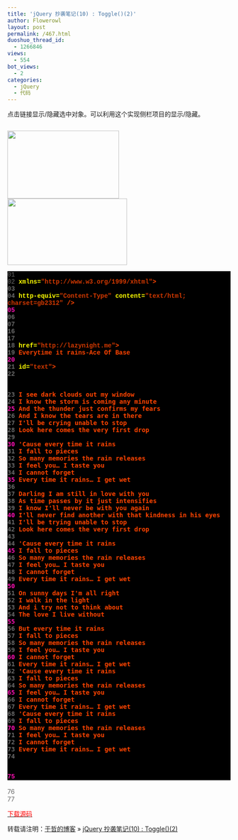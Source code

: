 ```yaml
---
title: 'jQuery 抄袭笔记(10) : Toggle()(2)'
author: Flowerowl
layout: post
permalink: /467.html
duoshuo_thread_id:
  - 1266846
views:
  - 554
bot_views:
  - 2
categories:
  - jQuery
  - 代码
---
```

  
点击链接显示/隐藏选中对象。可以利用这个实现侧栏项目的显示/隐藏。

<pre></pre>

<img class="size-full wp-image-469 aligncenter" title="Lazynight | 夜阑" src="http://lazynight.me/wp-content/uploads/2011/10/20111013131813.jpg" alt="" width="252" height="153" /><img class="size-full wp-image-473 aligncenter" title="Lazynight | 夜阑" src="http://lazynight.me/wp-content/uploads/2011/10/20111013133552.jpg" alt="" width="270" height="150" />

<div style="background:#fdfdfd;color:black;">
</div>

<div class="source" style="font-family: '[object HTMLOptionElement]', Consolas, 'Lucida Console', 'Courier New'; color: rgb(192, 192, 192); background-color: rgb(0, 0, 0); ">
  <span style="color: rgb(105, 105, 105); ">01</span> <span style="color: rgb(255, 255, 255); "><!DOCTYPE html PUBLIC "-//W3C//DTD XHTML 1.0 Transitional//EN" &#8220;http://www.w3.org/TR/xhtml1/DTD/xhtml1-transitional.dtd&#8221;></span><br /><span style="color: rgb(105, 105, 105); ">02</span> <span style="color: rgb(255, 68, 0); font-weight: bold; "><html</span> <span style="color: rgb(255, 255, 0); ">xmlns=</span><span style="color: rgb(209, 56, 0); ">"http://www.w3.org/1999/xhtml"</span><span style="color: rgb(255, 68, 0); font-weight: bold; ">></span><br /><span style="color: rgb(105, 105, 105); ">03</span> <span style="color: rgb(255, 68, 0); font-weight: bold; "><head></span><br /><span style="color: rgb(105, 105, 105); ">04</span> <span style="color: rgb(255, 68, 0); font-weight: bold; "><meta</span> <span style="color: rgb(255, 255, 0); ">http-equiv=</span><span style="color: rgb(209, 56, 0); ">"Content-Type"</span> <span style="color: rgb(255, 255, 0); ">content=</span><span style="color: rgb(209, 56, 0); ">"text/html; charset=gb2312"</span> <span style="color: rgb(255, 68, 0); font-weight: bold; ">/></span><br /><span style="color: rgb(248, 16, 176); ">05</span> <span style="color: rgb(255, 68, 0); font-weight: bold; "><title></span>Hello Lazynight！<span style="color: rgb(255, 68, 0); font-weight: bold; "></title></span><br /><span style="color: rgb(105, 105, 105); ">06</span> <span style="color: rgb(255, 68, 0); font-weight: bold; "><script </span><span style="color: rgb(255, 255, 0); ">type=</span><span style="color: rgb(209, 56, 0); ">"text/javascript"</span> <span style="color: rgb(255, 255, 0); ">src=</span><span style="color: rgb(209, 56, 0); ">"jquery-1.1.3.pack.js"</span><span style="color: rgb(255, 68, 0); font-weight: bold; ">></script></span><br /><span style="color: rgb(105, 105, 105); ">07</span> <span style="color: rgb(255, 68, 0); font-weight: bold; "><script </span><span style="color: rgb(255, 255, 0); ">type=</span><span style="color: rgb(209, 56, 0); ">"text/javascript"</span><span style="color: rgb(255, 68, 0); font-weight: bold; ">></span><br /><span style="color: rgb(105, 105, 105); ">08</span> <span style="color: rgb(192, 192, 192); ">$</span>(<span style="color: rgb(192, 192, 192); ">document</span><span style="color: rgb(192, 192, 192); ">).</span><span style="color: rgb(192, 192, 192); ">ready</span>(<span style="color: rgb(255, 68, 0); font-weight: bold; ">function</span><span style="color: rgb(192, 192, 192); ">(){</span><br /><span style="color: rgb(105, 105, 105); ">09</span> &nbsp;&nbsp;&nbsp; <span style="color: rgb(192, 192, 192); ">$</span>(<span style="color: rgb(209, 56, 0); ">"a"</span><span style="color: rgb(192, 192, 192); ">).</span><span style="color: rgb(192, 192, 192); ">toggle</span>(<span style="color: rgb(255, 68, 0); font-weight: bold; ">function</span><span style="color: rgb(192, 192, 192); ">(){</span><br /><span style="color: rgb(248, 16, 176); ">10</span> &nbsp;&nbsp;&nbsp;&nbsp;&nbsp;&nbsp;&nbsp; <span style="color: rgb(192, 192, 192); ">$</span>(<span style="color: rgb(209, 56, 0); ">"#text"</span><span style="color: rgb(192, 192, 192); ">).</span><span style="color: rgb(192, 192, 192); ">hide</span>(<span style="color: rgb(209, 56, 0); ">'slow'</span><span style="color: rgb(192, 192, 192); ">);},</span><br /><span style="color: rgb(105, 105, 105); ">11</span> &nbsp;&nbsp;&nbsp;&nbsp;&nbsp;&nbsp;&nbsp; <span style="color: rgb(255, 68, 0); font-weight: bold; ">function</span><span style="color: rgb(192, 192, 192); ">(){</span><br /><span style="color: rgb(105, 105, 105); ">12</span> &nbsp;&nbsp;&nbsp;&nbsp;&nbsp;&nbsp;&nbsp; <span style="color: rgb(192, 192, 192); ">$</span>(<span style="color: rgb(209, 56, 0); ">"#text"</span><span style="color: rgb(192, 192, 192); ">).</span><span style="color: rgb(192, 192, 192); ">show</span>(<span style="color: rgb(209, 56, 0); ">'fast'</span>);<br /><span style="color: rgb(105, 105, 105); ">13</span> &nbsp;&nbsp;&nbsp; <span style="color: rgb(192, 192, 192); ">});</span><br /><span style="color: rgb(105, 105, 105); ">14</span> <span style="color: rgb(192, 192, 192); ">});</span><br /><span style="color: rgb(248, 16, 176); ">15</span> <span style="color: rgb(255, 68, 0); font-weight: bold; "></script></span><br /><span style="color: rgb(105, 105, 105); ">16</span> <span style="color: rgb(255, 68, 0); font-weight: bold; "></head></span><br /><span style="color: rgb(105, 105, 105); ">17</span> <span style="color: rgb(255, 68, 0); font-weight: bold; "><body></span><br /><span style="color: rgb(105, 105, 105); ">18</span> <span style="color: rgb(255, 68, 0); font-weight: bold; "><a</span> <span style="color: rgb(255, 255, 0); ">href=</span><span style="color: rgb(209, 56, 0); ">"http://lazynight.me"</span><span style="color: rgb(255, 68, 0); font-weight: bold; ">></span><br /><span style="color: rgb(105, 105, 105); ">19</span> Everytime it rains-Ace Of Base<br /><span style="color: rgb(248, 16, 176); ">20</span> <span style="color: rgb(255, 68, 0); font-weight: bold; "></a></span><br /><span style="color: rgb(105, 105, 105); ">21</span> <span style="color: rgb(255, 68, 0); font-weight: bold; "><div</span> <span style="color: rgb(255, 255, 0); ">id=</span><span style="color: rgb(209, 56, 0); ">"text"</span><span style="color: rgb(255, 68, 0); font-weight: bold; ">></span><br /><span style="color: rgb(105, 105, 105); ">22</span> <span style="color: rgb(255, 68, 0); font-weight: bold; "><pre></span><br /><span style="color: rgb(105, 105, 105); ">23</span> I see dark clouds out my window<br /><span style="color: rgb(105, 105, 105); ">24</span> I know the storm is coming any minute<br /><span style="color: rgb(248, 16, 176); ">25</span> And the thunder just confirms my fears<br /><span style="color: rgb(105, 105, 105); ">26</span> And I know the tears are in there<br /><span style="color: rgb(105, 105, 105); ">27</span> I'll be crying unable to stop<br /><span style="color: rgb(105, 105, 105); ">28</span> Look here comes the very first drop <br /><span style="color: rgb(105, 105, 105); ">29</span> <br /><span style="color: rgb(248, 16, 176); ">30</span> 'Cause every time it rains<br /><span style="color: rgb(105, 105, 105); ">31</span> I fall to pieces<br /><span style="color: rgb(105, 105, 105); ">32</span> So many memories the rain releases<br /><span style="color: rgb(105, 105, 105); ">33</span> I feel you&#8230; I taste you<br /><span style="color: rgb(105, 105, 105); ">34</span> I cannot forget<br /><span style="color: rgb(248, 16, 176); ">35</span> Every time it rains&#8230; I get wet <br /><span style="color: rgb(105, 105, 105); ">36</span> <br /><span style="color: rgb(105, 105, 105); ">37</span> Darling I am still in love with you<br /><span style="color: rgb(105, 105, 105); ">38</span> As time passes by it just intensifies<br /><span style="color: rgb(105, 105, 105); ">39</span> I know I'll never be with you again<br /><span style="color: rgb(248, 16, 176); ">40</span> I'll never find another with that kindness in his eyes<br /><span style="color: rgb(105, 105, 105); ">41</span> I'll be trying unable to stop<br /><span style="color: rgb(105, 105, 105); ">42</span> Look here comes the very first drop <br /><span style="color: rgb(105, 105, 105); ">43</span> <br /><span style="color: rgb(105, 105, 105); ">44</span> 'Cause every time it rains<br /><span style="color: rgb(248, 16, 176); ">45</span> I fall to pieces<br /><span style="color: rgb(105, 105, 105); ">46</span> So many memories the rain releases<br /><span style="color: rgb(105, 105, 105); ">47</span> I feel you&#8230; I taste you<br /><span style="color: rgb(105, 105, 105); ">48</span> I cannot forget<br /><span style="color: rgb(105, 105, 105); ">49</span> Every time it rains&#8230; I get wet <br /><span style="color: rgb(248, 16, 176); ">50</span> <br /><span style="color: rgb(105, 105, 105); ">51</span> On sunny days I'm all right<br /><span style="color: rgb(105, 105, 105); ">52</span> I walk in the light<br /><span style="color: rgb(105, 105, 105); ">53</span> And i try not to think about<br /><span style="color: rgb(105, 105, 105); ">54</span> The love I live without <br /><span style="color: rgb(248, 16, 176); ">55</span> <br /><span style="color: rgb(105, 105, 105); ">56</span> But every time it rains<br /><span style="color: rgb(105, 105, 105); ">57</span> I fall to pieces<br /><span style="color: rgb(105, 105, 105); ">58</span> So many memories the rain releases<br /><span style="color: rgb(105, 105, 105); ">59</span> I feel you&#8230; I taste you<br /><span style="color: rgb(248, 16, 176); ">60</span> I cannot forget<br /><span style="color: rgb(105, 105, 105); ">61</span> Every time it rains&#8230; I get wet<br /><span style="color: rgb(105, 105, 105); ">62</span> 'Cause every time it rains<br /><span style="color: rgb(105, 105, 105); ">63</span> I fall to pieces<br /><span style="color: rgb(105, 105, 105); ">64</span> So many memories the rain releases<br /><span style="color: rgb(248, 16, 176); ">65</span> I feel you&#8230; I taste you<br /><span style="color: rgb(105, 105, 105); ">66</span> I cannot forget<br /><span style="color: rgb(105, 105, 105); ">67</span> Every time it rains&#8230; I get wet<br /><span style="color: rgb(105, 105, 105); ">68</span> 'Cause every time it rains<br /><span style="color: rgb(105, 105, 105); ">69</span> I fall to pieces<br /><span style="color: rgb(248, 16, 176); ">70</span> So many memories the rain releases<br /><span style="color: rgb(105, 105, 105); ">71</span> I feel you&#8230; I taste you<br /><span style="color: rgb(105, 105, 105); ">72</span> I cannot forget<br /><span style="color: rgb(105, 105, 105); ">73</span> Every time it rains&#8230; I get wet<br /><span style="color: rgb(105, 105, 105); ">74</span> <span style="color: rgb(255, 68, 0); font-weight: bold; "></pre></span><br /><span style="color: rgb(248, 16, 176); ">75</span> <span style="color: rgb(255, 68, 0); font-weight: bold; "></div></span><br /><span style="color: rgb(105, 105, 105); ">76</span> <span style="color: rgb(255, 68, 0); font-weight: bold; "></body></span><br /><span style="color: rgb(105, 105, 105); ">77</span> <span style="color: rgb(255, 68, 0); font-weight: bold; "></html></span>
</div>

<span style="color: #ff0000;"><a href="http://down.qiannao.com/space/file/flowerowl/-4e0a-4f20-5206-4eab/Lazy10_Toggle(2).rar/.page" target="_blank"><span style="color: #ff0000;">下载源码</span></a></span>

转载请注明：[于哲的博客][1] &raquo; [jQuery 抄袭笔记(10) : Toggle()(2)][2]

 [1]: http://lazynight.me
 [2]: http://lazynight.me/467.html
